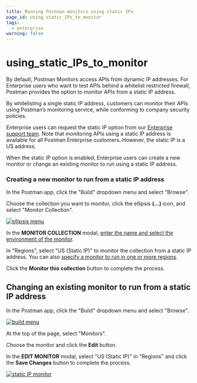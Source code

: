 ```yaml
---
title: Running Postman monitors using static IPs
page_id: using_static_IPs_to_monitor
tags:
  - enterprise
warning: false
---
```


# using\_static\_IPs\_to\_monitor

By default, Postman Monitors access APIs from dynamic IP addresses. For Enterprise users who want to test APIs behind a whitelist restricted firewall, Postman provides the option to monitor APIs from a static IP address.

By whitelisting a single static IP address, customers can monitor their APIs using Postman’s monitoring service, while conforming to company security policies.

Enterprise users can request the static IP option from our [Enterprise support team](http://pages.getpostman.com/Enterprise-Sales_Contact-Us.html). Note that monitoring APIs using a static IP address is available for all Postman Enterprise customers. However, the static IP is a US address.

When the static IP option is enabled, Enterprise users can create a new monitor or change an existing monitor to run using a static IP address.

### Creating a new monitor to run from a static IP address

In the Postman app, click the "Build" dropdown menu and select "Browse".

Choose the collection you want to monitor, click the ellipsis **\(...\)** icon, and select "Monitor Collection".

[![ellipsis menu](https://s3.amazonaws.com/postman-static-getpostman-com/postman-docs/ENT-mock-collection2.png)](https://s3.amazonaws.com/postman-static-getpostman-com/postman-docs/ENT-mock-collection2.png)

In the **MONITOR COLLECTION** modal, [enter the name and select the environment of the monitor](https://github.com/kaustavdm/postman-docs-test/tree/b9c2cefa916197b408de633b2ecb1d256acf0a06/docs/postman/monitors/setting_up_monitor/README.md).

In "Regions", select "US \(Static IP\)" to monitor the collection from a static IP address. You can also [specify a monitor to run in one or more regions](https://github.com/kaustavdm/postman-docs-test/tree/b9c2cefa916197b408de633b2ecb1d256acf0a06/docs/postman/monitors/setting_up_monitor/README.md).

Click the **Monitor this collection** button to complete the process.

## Changing an existing monitor to run from a static IP address

In the Postman app, click the "Build" dropdown menu and select "Browse".

[![build menu](https://s3.amazonaws.com/postman-static-getpostman-com/postman-docs/WS-build-menu1.png)](https://s3.amazonaws.com/postman-static-getpostman-com/postman-docs/WS-build-menu1.png)

At the top of the page, select "Monitors".

Choose the monitor and click the **Edit** button.

In the **EDIT MONITOR** modal, select "US \(Static IP\)" in "Regions" and click the **Save Changes** button to complete the process.

[![static IP monitor](https://s3.amazonaws.com/postman-static-getpostman-com/postman-docs/ENT-select-staticIP2.png)](https://s3.amazonaws.com/postman-static-getpostman-com/postman-docs/ENT-select-staticIP2.png)

